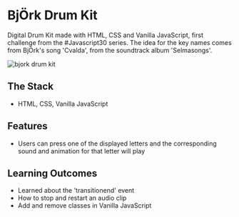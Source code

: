 # BjÖrk Drum Kit
Digital Drum Kit made with HTML, CSS and Vanilla JavaScript, first challenge from the #Javascript30 series. The idea for the key names comes from BjÖrk's song 'Cvalda', from the soundtrack album 'Selmasongs'.

![bjork drum kit](https://i.ibb.co/PxJcShk/Screen-Shot-2019-11-10-at-21-47-56.png)

## The Stack

* HTML, CSS, Vanilla JavaScript

## Features

* Users can press one of the displayed letters and the corresponding sound and animation for that letter will play

## Learning Outcomes

* Learned about the 'transitionend' event
* How to stop and restart an audio clip
* Add and remove classes in Vanilla JavaScript

